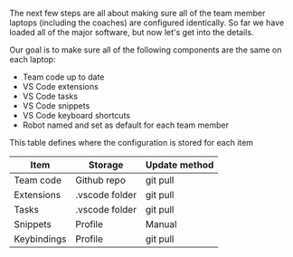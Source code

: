 The next few steps are all about making sure all of the team member laptops (including the coaches) are configured identically. So far we have loaded all of the major software, but now let's get into the details.

Our goal is to make sure all of the following components are the same on each laptop:
- Team code up to date
- VS Code extensions
- VS Code tasks
- VS Code snippets
- VS Code keyboard shortcuts
- Robot named and set as default for each team member

This table defines where the configuration is stored for each item

| Item          | Storage        | Update method |
| ------------- | -------------- | ------------- |
| Team code     | Github repo    | git pull      |
| Extensions    | .vscode folder | git pull      |
| Tasks         | .vscode folder | git pull      |
| Snippets      | Profile        | Manual        |
| Keybindings   | Profile        | git pull      |

